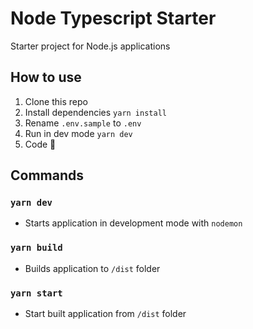# Node Typescript Starter
Starter project for Node.js applications

## How to use
1. Clone this repo
2. Install dependencies `yarn install`
3. Rename `.env.sample` to `.env`
4. Run in dev mode `yarn dev`
5. Code 🚀

## Commands
### `yarn dev`
- Starts application in development mode with `nodemon`
### `yarn build`
- Builds application to `/dist` folder
### `yarn start`
- Start built application from `/dist` folder

